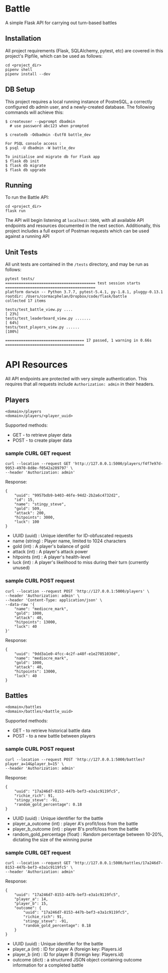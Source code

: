 # Battle

A simple Flask API for carrying out turn-based battles

## Installation
All project requirements (Flask, SQLAlchemy, pytest, etc) are covered in this project's Pipfile, which can be used as follows:

```
cd <project_dir>
pipenv shell
pipenv install --dev
```

## DB Setup

This project requires a local running instance of PostreSQL, a correctly configured db admin user, and a newly-created database. The following commands will achieve this:

```
$ createuser --pwprompt dbadmin
  # use password abc123 when prompted

$ createdb -Odbadmin -Eutf8 battle_dev

For PSQL console access :
$ psql -U dbadmin -W battle_dev

To initialise and migrate db for Flask app
$ flask db init
$ flask db migrate
$ flask db upgrade
```

## Running

To run the Battle API:

```
cd <project_dir>
flask run
```

The API will begin listening at ``localhost:5000``, with all available API endpoints and resources documented in the next section. Additionally, this project includes a full export of Postman requests which can be used against a running API

## Unit Tests

All unit tests are contained in the ``/tests`` directory, and may be run as follows:

```
pytest tests/
======================================== test session starts ========================================
platform darwin -- Python 3.7.7, pytest-5.4.1, py-1.8.1, pluggy-0.13.1
rootdir: /Users/cormacphelan/Dropbox/code/flask/battle
collected 17 items

tests/test_battle_view.py ....                                                                [ 23%]
tests/test_leaderboard_view.py .......                                                        [ 64%]
tests/test_players_view.py ......                                                             [100%]

=================================== 17 passed, 1 warning in 0.66s ===================================
```

# API Resources

All API endpoints are protected with very simple authentication. This requires that all requests include ``Authorization: admin`` in their headers.

## Players

```
<domain>/players
<domain>/players/<player_uuid>
```
Supported methods:
* GET - to retrieve player data
* POST - to create player data

### sample CURL GET request

```
curl --location --request GET 'http://127.0.0.1:5000/players/f4f7e97d-9953-4970-8d8e-f0542a289797' \
--header 'Authorization: admin'
```

Response:
```
{
    "uuid": "9957bdb9-b403-46fe-94d2-2b2a6c4732d2",
    "id": 15,
    "name": "stingy_steve",
    "gold": 509,
    "attack": 200,
    "hitpoints": 3000,
    "luck": 100
}
```

* UUID (uuid) : Unique identifier for ID-obfuscated requests
* name (string) : Player name, limited to 1024 characters
* gold (int) : A player's balance of gold
* attack (int) : A player's attack power
* hitpoints (int) : A player's health-level
* luck (int) : A player's likelihood to miss during their turn (currently unused)


### sample CURL POST request

```
curl --location --request POST 'http://127.0.0.1:5000/players' \
--header 'Authorization: admin' \
--header 'Content-Type: application/json' \
--data-raw '{
	"name": "mediocre_mark",
	"gold": 1000,
    "attack": 40,
    "hitpoints": 13000,
    "luck": 40
}'
```

Response:
```
{
    "uuid": "9dd3a1e0-4fcc-4c2f-a48f-e1e27051030d",
    "name": "mediocre_mark",
    "gold": 1000,
    "attack": 40,
    "hitpoints": 13000,
    "luck": 40
}
```

## Battles

```
<domain>/battles
<domain>/battles/<battle_uuid>
```
Supported methods:
* GET - to retrieve historical battle data
* POST - to a new battle between players


### sample CURL POST request

```
curl --location --request POST 'http://127.0.0.1:5000/battles?player_a=14&player_b=15' \
--header 'Authorization: admin'
```

Response:
```
{
    "uuid": "17a246d7-8153-447b-bef3-e3a1c9119fc5",
    "richie_rich": 91,
    "stingy_steve": -91,
    "random_gold_percentage": 0.18
}
```

* UUID (uuid) : Unique identifier for the battle
* player_a_outcome (int) : player A's profit/loss from the battle
* player_b_outcome (int) : player B's profit/loss from the battle
* random_gold_percentage (float) : Random percentage between 10-20%, dictating the size of the winning purse

### sample CURL GET request

```
curl --location --request GET 'http://127.0.0.1:5000/battles/17a246d7-8153-447b-bef3-e3a1c9119fc5' \
--header 'Authorization: admin'
```

Response:
```
{
    "uuid": "17a246d7-8153-447b-bef3-e3a1c9119fc5",
    "player_a": 14,
    "player_b": 15,
    "outcome": {
        "uuid": "17a246d7-8153-447b-bef3-e3a1c9119fc5",
        "richie_rich": 91,
        "stingy_steve": -91,
        "random_gold_percentage": 0.18
    }
}
```
* UUID (uuid) : Unique identifier for the battle
* player_a (int) : ID for player A (foreign key: Players.id
* player_b (int) : ID for player B (foreign key: Players.id)
* outcome (dict) : a structured JSON object containing outcome information for a completed battle
